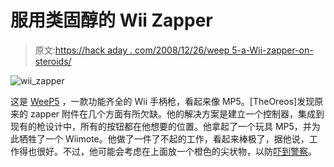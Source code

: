 # 服用类固醇的 Wii Zapper

> 原文:[https://hack aday . com/2008/12/26/weep 5-a-Wii-zapper-on-steroids/](https://hackaday.com/2008/12/26/weep5-a-wii-zapper-on-steroids/)

![wii_zapper](../Images/740a7fafb27eb7ef4fc52a4713ca0054.png "wii_zapper")

这是 [WeeP5](http://www.instructables.com/id/WeeP_5_Advanced_Zapper/) ，一款功能齐全的 Wii 手柄枪，看起来像 MP5。[TheOreos]发现原来的 zapper 附件在几个方面有所欠缺。他的解决方案是建立一个控制器，集成到现有的枪设计中，所有的按钮都在他想要的位置。他拿起了一个玩具 MP5，并为此牺牲了一个 Wiimote。他做了一件了不起的工作，看起来棒极了，据他说，工作得也很好。不过，他可能会考虑在上面放一个橙色的尖状物，以防[吓到警察](http://news.ninemsn.com.au/article.aspx?id=81458)。
